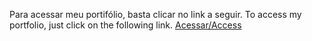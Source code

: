 Para acessar meu portifólio, basta clicar no link a seguir.
To access my portfolio, just click on the following link.
<a href="https://liliannymarinho.github.io/Portifolio/">Acessar/Access</a>